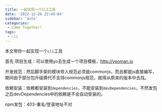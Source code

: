 ```yaml
---
title: 一起实现一个CLI工具
date: '2022-12-26 22:48:04'
sidebar: 'auto'
categories:
 - Come Together!
tags:
 - cli
---
```



本文带你一起实现一个`cli`工具
<!-- more -->

首先
项目生成：可以使用yo去生成一个项目模板，http://yeoman.io

开发规范：然后脚手架的模块导入规范必须是commonjs，而且都是js直接编写，期间由于部分包升级换代不支持commonjs规范，就得从原来的版本中去找。

依赖安装：依赖都安装到`dependencies`，不能安装到`devDependencies`，不然发包之后devDependencies中的依赖是不会自动安装的。

npm发包：403-重名/登录地址不对
